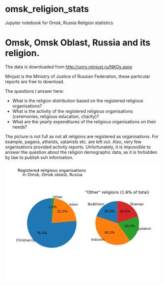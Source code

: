 # omsk_religion_stats
Jupyter notebook for Omsk, Russia Religion statistics

# Omsk, Omsk Oblast, Russia and its religion.

The data is downloaded from http://unro.minjust.ru/NKOs.aspx 

Minjust is the Ministry of Justice of Russian Federation, these particular reports are free to download. 

The questions I answer here:

* What is the religion distribution based on the registered religious organisations?
* What is the activity of the registered religious organisations (ceremonies, religious education, charity)?
* What are the yearly expenditures of the religious organisations on their needs?

The picture is not full as not all religions are registered as organisations. For example, pagans, atheists, satanists etc. are left out. Also, very few organisations provided activity reports.
Unfortunately, it is impossible to answer the question about the religion demographic data, as it is forbidden by law to publish suh information.

![Religions](https://github.com/DariaKnyazeva/omsk_religion_stats/blob/main/images/religions.png?raw=true)
